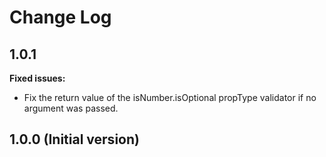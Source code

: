 # Change Log

## 1.0.1
**Fixed issues:**
- Fix the return value of the isNumber.isOptional propType validator if no argument was passed.

## 1.0.0 (Initial version)